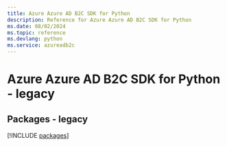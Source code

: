 ```yaml
---
title: Azure Azure AD B2C SDK for Python
description: Reference for Azure Azure AD B2C SDK for Python
ms.date: 08/02/2024
ms.topic: reference
ms.devlang: python
ms.service: azureadb2c
---
```

# Azure Azure AD B2C SDK for Python - legacy
## Packages - legacy
[!INCLUDE [packages](azure-ad-b2c-index.md)]